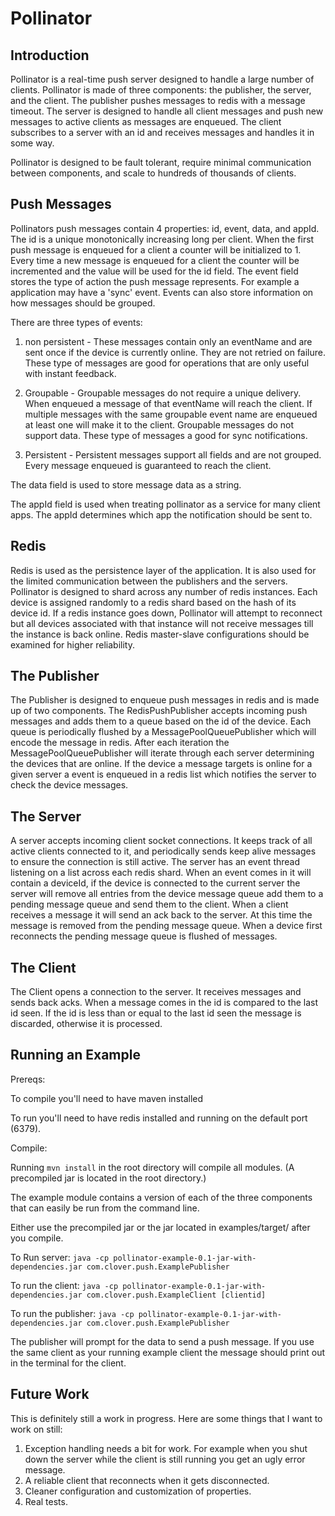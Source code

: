 Pollinator
==========


Introduction
------------
Pollinator is a real-time push server designed to handle a large number of clients. Pollinator is made of three
components: the publisher, the server, and the client. The publisher pushes messages to redis with a message
timeout. The server is designed to handle all client messages and push new messages to active clients as
messages are enqueued. The client subscribes to a server with an id and receives messages and handles it in some way.

Pollinator is designed to be fault tolerant, require minimal communication between components, and scale to hundreds of
thousands of clients.

Push Messages
-------------
Pollinators push messages contain 4 properties: id, event, data, and appId. The id is a unique monotonically increasing
long per client. When the first push message is enqueued for a client a counter will be initialized to 1. Every time a
new message is enqueued for a client the counter will be incremented and the value will be used for the id field.
The event field stores the type of action the push message represents. For example a application may have a 'sync' event.
Events can also store information on how messages should be grouped.

There are three types of events:

1. non persistent - These messages contain only an eventName and are sent once if the device is currently online.
They are not retried on failure. These type of messages are good for operations that are only useful with instant feedback.

1. Groupable - Groupable messages do not require a unique delivery. When enqueued a message of that eventName
will reach the client. If multiple messages with the same groupable event name are enqueued at least one will make it to
the client. Groupable messages do not support data. These type of messages a good for sync notifications.

1. Persistent - Persistent messages support all fields and are not grouped. Every message enqueued is guaranteed to reach
the client.

The data field is used to store message data as a string.

The appId field is used when treating pollinator as a service for many client apps. The appId determines which app
the notification should be sent to.

Redis
------
Redis is used as the persistence layer of the application. It is also used for the limited communication between the
publishers and the servers. Pollinator is designed to shard across any number of redis instances. Each device is assigned
randomly to a redis shard based on the hash of its device id. If a redis instance goes down, Pollinator will attempt to
reconnect but all devices associated with that instance will not receive messages till the instance is back online.
Redis master-slave configurations should be examined for higher reliability.

The Publisher
-------------
The Publisher is designed to enqueue push messages in redis and is made up of two components. The RedisPushPublisher
accepts incoming push messages and adds them to a queue based on the id of the device. Each queue is periodically flushed
by a MessagePoolQueuePublisher which will encode the message in redis. After each iteration the MessagePoolQueuePublisher
will iterate through each server determining the devices that are online. If the device a message targets is online for
a given server a event is enqueued in a redis list which notifies the server to check the device messages.


The Server
------------
A server accepts incoming client socket connections. It keeps track of all active clients connected to it, and periodically
sends keep alive messages to ensure the connection is still active. The server has an event thread listening on a list
across each redis shard. When an event comes in it will contain a deviceId, if the device is connected to the current server
the server will remove all entries from the device message queue add them to a pending message queue and send them to
the client. When a client receives a message it will send an ack back to the server. At this time the message is removed
from the pending message queue. When a device first reconnects the pending message queue is flushed of messages.

The Client
----------
The Client opens a connection to the server. It receives messages and sends back acks. When a message comes in the id is
compared to the last id seen. If the id is less than or equal to the last id seen the message is discarded, otherwise it
is processed.


Running an Example
-----------------
Prereqs:

To compile you'll need to have maven installed

To run you'll need to have redis installed and running on the default port (6379).


Compile:

Running `mvn install` in the root directory will compile all modules. (A precompiled jar is located in the root directory.)

The example module contains a version of each of the three components that can easily be run from the command line.

Either use the precompiled jar or the jar located in examples/target/ after you compile.

To Run server:
`java -cp pollinator-example-0.1-jar-with-dependencies.jar com.clover.push.ExamplePublisher`

To run the client:
`java -cp pollinator-example-0.1-jar-with-dependencies.jar com.clover.push.ExampleClient [clientid]`

To run the publisher:
`java -cp pollinator-example-0.1-jar-with-dependencies.jar com.clover.push.ExamplePublisher`

The publisher will prompt for the data to send a push message. If you use the same client as your running example client
the message should print out in the terminal for the client.



Future Work
-----------
This is definitely still a work in progress. Here are some things that I want to work on still:

1. Exception handling needs a bit for work. For example when you shut down the
server while the client is still running you get an ugly error message.
1. A reliable client that reconnects when it gets disconnected.
1. Cleaner configuration and customization of properties.
1. Real tests.

